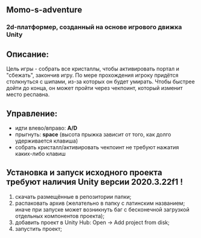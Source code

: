 ## Momo-s-adventure

### 2d-платформер, созданный на основе игрового движка Unity

## Описание:
Цель игры - собрать все кристаллы, чтобы активировать портал и "сбежать", закончив игру. По мере прохождения игроку придётся столкнуться с шипами, из-за которых он будет умирать.
Чтобы быстрее дойти до конца, он может пройти через чекпоинт, который изменит место респавна.

## Управление:
- идти влево/вправо: **A/D**
- прыгнуть: **space** (высота прыжка зависит от того, как долго удерживается клавиша)
- собрать кристалл/активировать чекпоинт не требуют нажатия каких-либо клавиш

## Установка и запуск исходного проекта требуют наличия Unity версии 2020.3.22f1 !
1) скачать размещённые в репозитории папки;
2) распаковать архив (желательно в папку с латинским названием; иначе при запуске может возникнуть баг с бесконечной загрузкой отдельных компонентов проекта);
3) добавить проект в Unity Hub: Open -> Add project from disk;
4) запустить проект;

